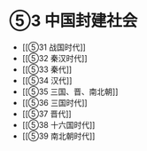 # ⑤3 中国封建社会

- [[⑤31 战国时代]]
- [[⑤32 秦汉时代]]
- [[⑤33 秦代]]
- [[⑤34 汉代]]
- [[⑤35 三国、晋、南北朝]]
- [[⑤36 三国时代]]
- [[⑤37 晋代]]
- [[⑤38 十六国时代]]
- [[⑤39 南北朝时代]]
